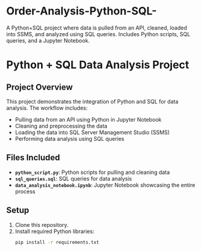 # Order-Analysis-Python-SQL-
A Python+SQL project where data is pulled from an API, cleaned, loaded into SSMS, and analyzed using SQL queries. Includes Python scripts, SQL queries, and a Jupyter Notebook.
# Python + SQL Data Analysis Project

## Project Overview

This project demonstrates the integration of Python and SQL for data analysis. The workflow includes:
- Pulling data from an API using Python in Jupyter Notebook
- Cleaning and preprocessing the data
- Loading the data into SQL Server Management Studio (SSMS)
- Performing data analysis using SQL queries

## Files Included
- **`python_script.py`**: Python scripts for pulling and cleaning data
- **`sql_queries.sql`**: SQL queries for data analysis
- **`data_analysis_notebook.ipynb`**: Jupyter Notebook showcasing the entire process

## Setup

1. Clone this repository.
2. Install required Python libraries:
   ```bash
   pip install -r requirements.txt
